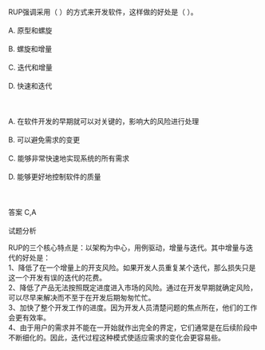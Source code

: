 <div class="detail lh2">RUP强调采用（  ）的方式来开发软件，这样做的好处是（  ）。<br/><br/>A. 原型和螺旋<br/><br/>B. 螺旋和增量<br/><br/>C. 迭代和增量<br/><br/>D. 快速和迭代<br/><br/><br/><br/>A. 在软件开发的早期就可以对关键的，影响大的风险进行处理<br/><br/>B. 可以避免需求的变更<br/><br/>C. 能够非常快速地实现系统的所有需求<br/><br/>D. 能够更好地控制软件的质量<br/><br/><br/><br/>答案 C,A<br/><br/>试题分析<br/><p>RUP的三个核心特点是：以架构为中心，用例驱动，增量与迭代。其中增量与迭代的好处是：<br/>
1、降低了在一个增量上的开支风险。如果开发人员重复某个迭代，那么损失只是这一个开发有误的迭代的花费。<br/>
2、降低了产品无法按照既定进度进入市场的风险。通过在开发早期就确定风险，可以尽早来解决而不至于在开发后期匆匆忙忙。<br/>
3、加快了整个开发工作的进度。因为开发人员清楚问题的焦点所在，他们的工作会更有效率。<br/>
4、由于用户的需求并不能在一开始就作出完全的界定，它们通常是在后续阶段中不断细化的。因此，迭代过程这种模式使适应需求的变化会更容易些。</p></div>